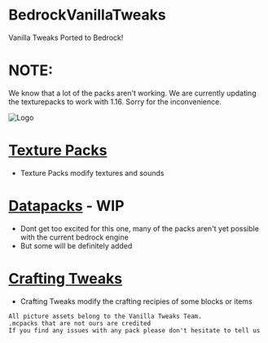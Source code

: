 # BedrockVanillaTweaks
Vanilla Tweaks Ported to Bedrock!

# NOTE:
We know that a lot of the packs aren't working. We are currently updating the texturepacks to work with 1.16. Sorry for the inconvenience.

![Logo](BVTlogo.png)

# [Texture Packs](../master/pages/texture_packs.md)

- Texture Packs modify textures and sounds

# [Datapacks](../master/pages/datapacks.md) - WIP

- Dont get too excited for this one, many of the packs aren't yet possible with the current bedrock engine
- But some will be definitely added

# [Crafting Tweaks](../master/pages/crafting_tweaks.md)

- Crafting Tweaks modify the crafting recipies of some blocks or items

```
All picture assets belong to the Vanilla Tweaks Team.
.mcpacks that are not ours are credited
If you find any issues with any pack please don't hesitate to tell us
```
